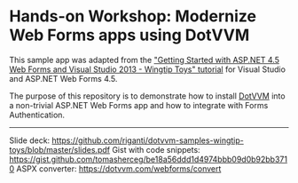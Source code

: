 # Hands-on Workshop: Modernize Web Forms apps using DotVVM

This sample app was adapted from the ["Getting Started with ASP.NET 4.5 Web Forms and Visual Studio 2013 - Wingtip Toys" tutorial](https://i1.code.msdn.s-msft.com/Getting-Started-with-221c01f5/view/Discussions#content) for Visual Studio and ASP.NET Web Forms 4.5.

The purpose of this repository is to demonstrate how to install [DotVVM](https://github.com/riganti/dotvvm) into a non-trivial ASP.NET Web Forms app and how to integrate with Forms Authentication.

---

Slide deck: https://github.com/riganti/dotvvm-samples-wingtip-toys/blob/master/slides.pdf
Gist with code snippets: https://gist.github.com/tomasherceg/be18a56ddd1d4974bbb09d0b92bb3710
ASPX converter: https://dotvvm.com/webforms/convert
